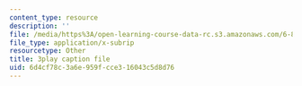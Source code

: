 ```yaml
---
content_type: resource
description: ''
file: /media/https%3A/open-learning-course-data-rc.s3.amazonaws.com/6-851-advanced-data-structures-spring-2012/6d4cf78c3a6e959fcce316043c5d8d76_NMxLL3D5qd8.srt
file_type: application/x-subrip
resourcetype: Other
title: 3play caption file
uid: 6d4cf78c-3a6e-959f-cce3-16043c5d8d76
---
```

